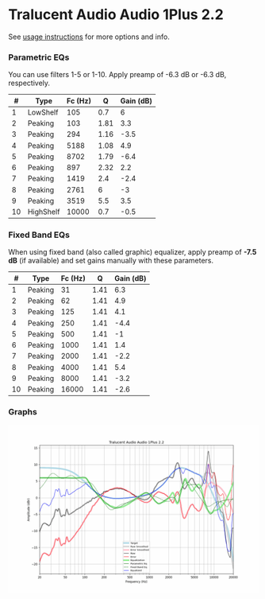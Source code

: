 # Tralucent Audio Audio 1Plus 2.2
See [usage instructions](https://github.com/jaakkopasanen/AutoEq#usage) for more options and info.

### Parametric EQs
You can use filters 1-5 or 1-10. Apply preamp of -6.3 dB or -6.3 dB, respectively.

|   # | Type      |   Fc (Hz) |    Q |   Gain (dB) |
|-----|-----------|-----------|------|-------------|
|   1 | LowShelf  |       105 | 0.7  |         6   |
|   2 | Peaking   |       103 | 1.81 |         3.3 |
|   3 | Peaking   |       294 | 1.16 |        -3.5 |
|   4 | Peaking   |      5188 | 1.08 |         4.9 |
|   5 | Peaking   |      8702 | 1.79 |        -6.4 |
|   6 | Peaking   |       897 | 2.32 |         2.2 |
|   7 | Peaking   |      1419 | 2.4  |        -2.4 |
|   8 | Peaking   |      2761 | 6    |        -3   |
|   9 | Peaking   |      3519 | 5.5  |         3.5 |
|  10 | HighShelf |     10000 | 0.7  |        -0.5 |

### Fixed Band EQs
When using fixed band (also called graphic) equalizer, apply preamp of **-7.5 dB** (if available) and set gains manually with these parameters.

|   # | Type    |   Fc (Hz) |    Q |   Gain (dB) |
|-----|---------|-----------|------|-------------|
|   1 | Peaking |        31 | 1.41 |         6.3 |
|   2 | Peaking |        62 | 1.41 |         4.9 |
|   3 | Peaking |       125 | 1.41 |         4.1 |
|   4 | Peaking |       250 | 1.41 |        -4.4 |
|   5 | Peaking |       500 | 1.41 |        -1   |
|   6 | Peaking |      1000 | 1.41 |         1.4 |
|   7 | Peaking |      2000 | 1.41 |        -2.2 |
|   8 | Peaking |      4000 | 1.41 |         5.4 |
|   9 | Peaking |      8000 | 1.41 |        -3.2 |
|  10 | Peaking |     16000 | 1.41 |        -2.6 |

### Graphs
![](./Tralucent%20Audio%20Audio%201Plus%202.2.png)
